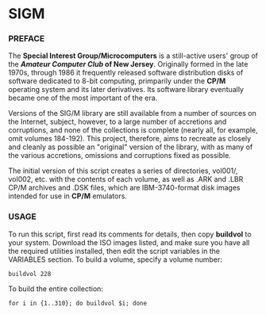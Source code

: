 # SIGM
### PREFACE

The **Special Interest Group/Microcomputers** is a still-active users' group of the **_Amateur Computer Club_ of New Jersey**. Originally formed in the late 1970s, through 1986 it frequently released software distribution disks of software dedicated to 8-bit computing, primparily under the **CP/M** operating system and its later derivatives. Its software library eventually became one of the most important of the era.

Versions of the SIG/M library are still available from a number of sources on the Internet, subject, however, to a large number of accretions and corruptions, and none of the collections is complete (nearly all, for example, omit volumes 184-192). This project, therefore, aims to recreate as closely and cleanly as possible an "original" version of the library, with as many of the various accretions, omissions and corruptions fixed as possible.

The initial version of this script creates a series of directories, vol001/, vol002, etc. with the contents of each volume, as well as .ARK and .LBR CP/M archives and .DSK files, which are IBM-3740-format disk images intended for use in **CP/M** emulators.

### USAGE

To run this script, first read its comments for details, then copy **buildvol** to your system. Download the ISO images listed, and make sure you have all the required utilities installed, then edit the script variables in the VARIABLES section. To build a volume, specify a volume number:
```
buildvol 228
```
To build the entire collection:
```
for i in {1..310}; do buildvol $i; done
```
